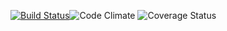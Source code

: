 [ ![Build Status](https://app.codeship.com/projects/05f88220-bf12-0134-b657-7a625a3fabd4/status?branch=master)](https://app.codeship.com/projects/196490)![Code Climate](https://codeclimate.com/github/sehrmann/SchwamIt.png)
![Coverage Status](https://coveralls.io/repos/sehrmann/SchwamIt/badge.png)
